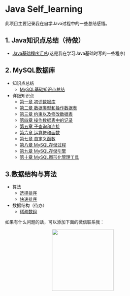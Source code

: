 # Java Self_learning

此项目主要记录我在自学Java过程中的一些总结感悟。

## 1. Java知识点总结（待做）

* [Java基础程序汇总](https://github.com/Qu-jq/MyJavaEE)(这是我在学习Java基础时写的一些程序)

## 2. MySQL数据库

- 知识点总结
  - [MySQL基础知识点总结](http://www.qujq.me/2020/01/11/MySQL知识点总结/)
- 详细知识点
  - [第一章 初识数据库](http://www.qujq.me/2019/12/13/第一章初识数据库/)
  - [第二章 数据类型和操作数据表](http://www.qujq.me/2019/12/14/第二章数据类型和操作数据表/)
  - [第三章 约束以及修改数据表](http://www.qujq.me/2019/12/14/第三章约束以及修改数据表/)
  - [第四章 操作数据表中的记录](http://www.qujq.me/2019/12/15/第四章操作数据表中的记录/)
  - [第五章 子查询和连接](http://www.qujq.me/2019/12/18/第五章子查询和连接/)
  - [第六章 运算符和函数](http://www.qujq.me/2020/01/06/第六章运算符和函数/)
  - [第七章 自定义函数](http://www.qujq.me/2020/01/07/第七章自定义函数/)
  - [第八章 MySQL存储过程](http://www.qujq.me/2020/01/07/第八章MySQL存储过程/)
  - [第九章 MySQL存储引擎](http://www.qujq.me/2020/01/08/第九章MySQL存储引擎/)
  - [第十章 MySQL图形化管理工具](http://www.qujq.me/2020/01/08/第十章MySQL图形化管理工具/)

## 3.数据结构与算法

- 算法
  - [选择排序](http://www.qujq.me/2019/12/11/JavaAlgsSelectionSort/)
  - [快速排序](http://www.qujq.me/2019/12/11/JavaAlgsQuickSort/)
- 数据结构（待办）
  - [稀疏数组]([http://www.qujq.me/2020/01/18/%E7%A8%80%E7%96%8F%E6%95%B0%E7%BB%84/#more](http://www.qujq.me/2020/01/18/稀疏数组/#more))



如果有什么问题的话，可以添加下面的微信联系我：

<div align=center><img src="http://q3qm0iisd.bkt.clouddn.com/微信二维码.jpg"  width="200" height="200" />